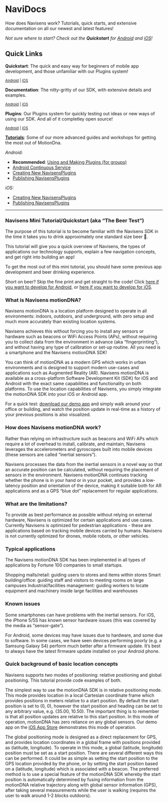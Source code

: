 # NaviDocs
How does Navisens work? Tutorials, quick starts, and extensive documentation on all our newest and latest features!

*Not sure where to start? Check out the **Quickstart** for [Android](/BEER.Android.md) and [iOS](/BEER.iOS.md)!*

## Quick Links

**Quickstart**: The quick and easy way for beginners of mobile app development, and those unfamiliar with our Plugins system!

<sup>[Android](/BEER.Android.md) | [iOS](/BEER.iOS.md)</sup>

**Documentation**: The nitty-gritty of our SDK, with extensive details and examples.

<sup>[Android](/API.Android.md) | [iOS](/API.iOS.md)</sup>

**Plugins**: Our Plugins system for quickly testing out ideas or new ways of using our SDK. And all of it completley open source!

<sup>[Android](https://github.com/navisens/Android-Plugin) | [iOS](https://github.com/navisens/iOS-Plugin)</sup>

[**Tutorials**](/Tutorials): Some of our more advanced guides and workshops for getting the most out of MotionDna.

*Android:*
* **Recommended**: [Using and Making Plugins (for groups)](/Tutorials/navihelpme.Android.md)
* [Android Continuous Service](/Tutorials/setting-up-continuous-service.Android.md)
* [Creating New NavisensPlugins](/Tutorials/creating-navisensplugins.Android.md)
* [Publishing NavisensPlugins](/Tutorials/publishing-navisensplugins.Android.md)

*iOS:*
* [Creating New NavisensPlugins](/Tutorials/creating-navisensplugins.iOS.md)
* [Publishing NavisensPlugins](/Tutorials/publishing-navisensplugins.Android.md)

-----

### Navisens Mini Tutorial/Quickstart (aka “The Beer Test”)
The purpose of this tutorial is to become familiar with the Navisens SDK in the time it takes you to drink approximately one standard size beer 🍺.

This tutorial will give you a quick overview of Navisens, the types of applications our technology supports, explain a few navigation concepts, and get right into building an app!

To get the most out of this mini tutorial, you should have some previous app development and beer drinking experience.

Short on beer? Skip the fine print and get straight to the code! Click [here if you want to develop for Android](/BEER.Android.md), or [here if you want to develop for iOS](/BEER.iOS.md).

### What is Navisens motionDNA?
Navisens motionDNA is a location platform designed to operate in all environments: indoors, outdoors, and underground, with zero setup and much more accurately than existing location systems. 

Navisens achieves this without forcing you to install any sensors or hardware such as beacons or WiFi Access Points (APs), without requiring you to collect data from the environment in advance (aka “fingerprinting”), and without having any type of calibration or set-up routine. All you need is a smartphone and the Navisens motionDNA SDK!

You can think of motionDNA as a modern GPS which works in urban environments and is designed to support modern use-cases and applications such as Augmented Reality (AR). Navisens motionDNA is available as a cross-platform Software Development Kit (SDK) for iOS and Android with the exact same capabilities and functionality on both platforms. To use the location capabilities of Navisens, you simply integrate the motionDNA SDK into your iOS or Android app.

For a quick test: [download our demo app](https://itunes.apple.com/us/app/navisens-indoor-location/id1224813390) and simply walk around your office or building, and watch the position update in real-time as a history of your previous positions is also visualized.

### How does Navisens motionDNA work?
Rather than relying on infrastructure such as beacons and WiFi APs which require a lot of overhead to install, calibrate, and maintain, Navisens leverages the accelerometers and gyroscopes built into mobile devices (these sensors are called “inertial sensors”). 

Navisens processes the data from the inertial sensors in a novel way so that an accurate position can be calculated, without requiring the placement of sensors in the environment. Navisens motionDNA continues tracking whether the phone is in your hand or in your pocket, and provides a low-latency position and orientation of the device, making it suitable both for AR applications and as a GPS “blue dot” replacement for regular applications.

### What are the limitations?
To provide as best performance as possible without relying on external hardware, Navisens is optimized for certain applications and use cases. Currently Navisens is optimized for pedestrian applications - these are applications based on tracking mobile devices carried by humans. Navisens is not currently optimized for drones, mobile robots, or other vehicles.

### Typical applications
The Navisens motionDNA SDK has been implemented in all types of applications by Fortune 100 companies to small startups. 

Shopping malls/retail: guiding users to stores and items within stores
Smart building/office: guiding staff and visitors to meeting rooms on large campuses
Industrial/facilities management: guiding workers to locate equipment and machinery inside large facilities and warehouses

### Known issues
Some smartphones can have problems with the inertial sensors. For iOS, the iPhone 5/5S has known sensor hardware issues (this was covered by the media as “sensor-gate”).

For Android, some devices may have issues due to hardware, and some due to software. In some cases, we have seen devices performing poorly (e.g. a Samsung Galaxy S4) perform much better after a firmware update. It’s best to always have the latest firmware update installed on your Android phone.

### Quick background of basic location concepts
Navisens supports two modes of positioning: relative positioning and global positioning. This tutorial provide code examples of both.

The simplest way to use the motionDNA SDK is in relative positioning mode. This mode provides location in a local Cartesian coordinate frame which provides positions in meters relative to a start position. By default the start position is set to (0, 0), however the start position and heading can be set to any arbitrary value, e.g. (35.00, 10.50). The important thing is to remember is that all position updates are relative to this start position. In this mode of operation, motionDNA has zero reliance on any global sensors. Our demo app on the [iOS App Store](https://itunes.apple.com/us/app/navisens-indoor-location/id1224813390) demonstrates this mode of operation.

The global positioning mode is designed as a direct replacement for GPS, and provides location coordinates in a global frame with positions provided as (latitude, longitude). To operate in this mode, a global (latitude, longitude) position must be set as a start position. There are several different ways this can be performed. It could be as simple as setting the start position to the GPS location provided by the phone, or by setting the start position based on a (latitude, longitude) which is associated with a beacon. The preferred method is to use a special feature of the motionDNA SDK whereby the start position is automatically determined by fusing information from the motionDNA relative trajectory along with global sensor information (GPS), after taking several measurements while the user is walking (requires the user to walk around 1-2 blocks outdoors). 

